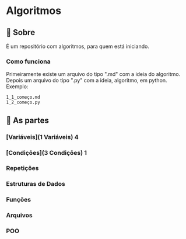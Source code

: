 # Algoritmos 

## 📖 Sobre
É um repositório com algoritmos, para quem está iniciando.

###  Como funciona
Primeiramente existe um arquivo do tipo ".md" com a ideia do algoritmo. Depois um arquivo do tipo ".py" com a ideia, algoritmo, em python.  
Exemplo: 
~~~
1_1_começo.md  
1_2_começo.py
~~~

## 🏮 As partes
### [Variáveis](1 Variáveis) 4
### [Condições](3 Condições) 1
### Repetições
### Estruturas de Dados
### Funções
### Arquivos
### POO
